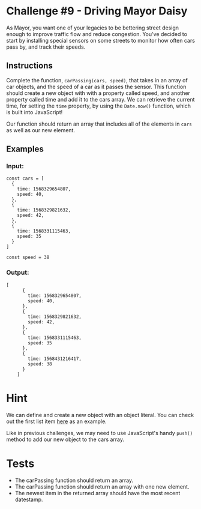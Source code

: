 # Challenge #9 - Driving Mayor Daisy
As Mayor, you want one of your legacies to be bettering street design enough to improve traffic flow and reduce congestion. You've decided to start by installing special sensors on some streets to monitor how often cars pass by, and track their speeds.

## Instructions
Complete the function, `carPassing(cars, speed)`, that takes in an array of car objects, and the speed of a car as it passes the sensor. This function should create a new object with with a property called speed, and another property called time and add it to the cars array. We can retrieve the current time, for setting the `time` property, by using the `Date.now()` function, which is built into JavaScript!

Our function should return an array that includes all of the elements in `cars` as well as our new element.

## Examples

### Input:
```
const cars = [
  {
    time: 1568329654807,
    speed: 40,
  },
  {
    time: 1568329821632,
    speed: 42,
  },
  {
    time: 1568331115463,
    speed: 35
  }
]

const speed = 38
```

### Output:
```
[
      {
        time: 1568329654807,
        speed: 40,
      },
      {
        time: 1568329821632,
        speed: 42,
      },
      {
        time: 1568331115463,
        speed: 35
      },
      {
        time: 1568431216417,
        speed: 38
      }
    ]
```

# Hint
We can define and create a new object with an object literal. You can check out the first list item [here](https://www.freecodecamp.org/news/a-complete-guide-to-creating-objects-in-javascript-b0e2450655e8/) as an example.

Like in previous challenges, we may need to use JavaScript's handy `push()` method to add our new object to the cars array.

# Tests
- The carPassing function should return an array.
- The carPassing function should return an array with one new element.
- The newest item in the returned array should have the most recent datestamp.
